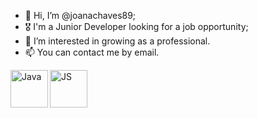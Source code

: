 - 👋 Hi, I’m @joanachaves89;
- 🎖 I'm a Junior Developer looking for a job opportunity;
- 👀 I’m interested in growing as a professional.
- 📫 You can contact me by email.

<img src="https://w7.pngwing.com/pngs/578/816/png-transparent-java-class-file-java-platform-standard-edition-java-development-kit-java-runtime-environment-coffee-jar-text-class-orange-thumbnail.png" alt="Java" align="left" width="60px"/>
<img src="https://p92.hu/binaries/content/gallery/p92website/technologies/htmlcssjs-overview.png" align="left" alt="JS" width="60px"/>


